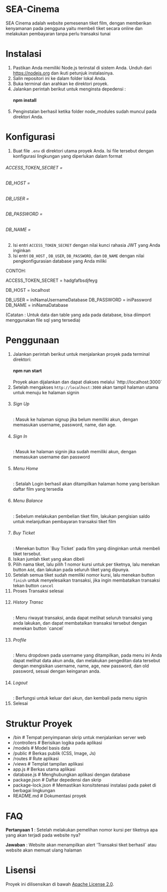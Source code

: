 # SEA-Cinema

SEA Cinema adalah website pemesenan tiket film, dengan memberikan kenyamanan pada pengguna yaitu membeli tiket secara online dan melakukan pembayaran tanpa perlu transaksi tunai

# Instalasi

1. Pastikan Anda memiliki Node.js terinstal di sistem Anda. Unduh dari https://nodejs.org  dan ikuti petunjuk instalasinya.
2. Salin repositori ini ke dalam folder lokal Anda.
3. Buka terminal dan arahkan ke direktori proyek.
4. Jalankan perintah berikut untuk menginsta depedensi :
   <h4>npm install</h4>
5. Penginstalan berhasil ketika folder node_modules sudah muncul pada direktori Anda.

# Konfigurasi
1. Buat file `.env` di direktori utama proyek Anda. Isi file tersebut dengan konfigurasi lingkungan yang diperlukan dalam format
  <h6>ACCESS_TOKEN_SECRET = </h6>
  <h6>DB_HOST = </h6>
  <h6>DB_USER = </h6>
  <h6>DB_PASSWORD = </h6>
  <h6>DB_NAME = </h6>
  
2. Isi entri `ACCESS_TOKEN_SECRET` dengan nilai kunci rahasia JWT yang Anda inginkan
3. Isi entri `DB_HOST` , `DB_USER`, `DB_PASSWORD`, dan `DB_NAME` dengan nilai pengkonfigurasian database yang Anda miliki

CONTOH:
<p>ACCESS_TOKEN_SECRET = hadgfafbsdjfeyg</p>
<p>DB_HOST = localhost</p>
DB_USER = iniNamaUsernameDatabase
DB_PASSWORD = iniPassword
DB_NAME = iniNamaDatabase

(Catatan : Untuk data dan table yang ada pada database, bisa diimport menggunakan file sql yang tersedia)

# Penggunaan
1. Jalankan perintah berikut untuk menjalankan proyek pada terminal direktori:
   <h4>npm run start</h4>
   Proyek akan dijalankan dan dapat diakses melalui `http://localhost:3000`
2. Setelah mengakses `http://localhost:3000` akan tampil halaman utama untuk menuju ke halaman signin
3. <h6>Sign Up</h6> : Masuk ke halaman signup jika belum memiliki akun, dengan memasukan username, password, name, dan age.
4. <h6>Sign In</h6> : Masuk ke halaman signin jika sudah memiliki akun, dengan memasukan username dan password
5. <h6>Menu Home</h6> : Setalah Login berhasil akan ditampilkan halaman home yang berisikan daftar film yang tersedia
6. <h6>Menu Balance</h6> : Sebelum melakukan pembelian tiket film, lakukan pengisian saldo untuk melanjutkan pembayaran transaksi tiket film
7. <h6>Buy Ticket</h6> : Menekan button `Buy Ticket` pada film yang diinginkan untuk membeli tiket tersebut.
8. Isikan jumlah tiket yang akan dibeli
9. Pilih nama tiket, lalu pilih 1 nomor kursi untuk per tiketnya, lalu menekan button `Add`, dan lakukan pada seluruh tiket yang dipunya.
10. Setelah semua tiket sudah memiliki nomor kursi, lalu menekan button `finish` untuk menyelesaikan transaksi, jika ingin membatalkan transaksi tekan button `cancel`
11. Proses Transaksi selesai
12. <h6>History Transc</h6> : Menu riwayat transaksi, anda dapat melihat seluruh transaksi yang anda lakukan, dan dapat membatalkan transaksi tersebut dengan menekan button `cancel`
13. <h6>Profile</h6> : Menu dropdown pada username yang ditampilkan, pada menu ini Anda dapat melihat data akun anda, dan melakukan pengeditan data tersebut dengan mengisikan username, name, age, new password, dan old password, sesuai dengan keinganan anda.
14. <h6>Logout</h6> : Berfungsi untuk keluar dari akun, dan kembali pada menu signin
15. Selesai

# Struktur Proyek
- /bin               # Tempat penyimpanan skrip untuk menjalankan server web
- /controllers       # Berisikan logika pada aplikasi
- /models            # Model basis data
- /public            # Berkas publik (CSS, Image, Js)
- /routes            # Rute aplikasi
- /views             # Templat tampilan aplikasi
- app.js             # Berkas utama aplikasi
- database.js        # Menghubungkan aplikasi dengan database
- package.json       # Daftar depedensi dan skrip
- package-lock.json  # Memastikan konsitstenasi instalasi pada paket di berbagai lingkungan
- README.md          # Dokumentasi proyek

# FAQ
<b>Pertanyaan 1</b> : Setelah melakukan pemelihan nomor kursi per tiketnya apa yang akan terjadi pada website nya?

<b>Jawaban</b> : Website akan menampilkan alert 'Transaksi tiket berhasil` atau website akan memuat ulang halaman

# Lisensi
Proyek ini dilisensikan di bawah [Apache License 2.0](LICENSE.txt).
